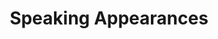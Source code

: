 ---
title: Speaking Appearances
bannerImage:
  alt: Ethan Speaking
  path: "images/ethan_speaking.jpeg"
showList: true
listSummaryType: card
listSummaryContainerClasses: flex flex-col flex-nowrap
---